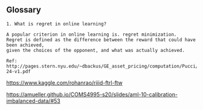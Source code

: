 ## Glossary

```
1. What is regret in online learning?

A popular criterion in online learning is. regret minimization. 
Regret is defined as the difference between the reward that could have been achieved, 
given the choices of the opponent, and what was actually achieved.

Ref: http://pages.stern.nyu.edu/~dbackus/GE_asset_pricing/computation/Pucci/Lec-24-v1.pdf
```
https://www.kaggle.com/rohanrao/riiid-ftrl-ftw

https://amueller.github.io/COMS4995-s20/slides/aml-10-calibration-imbalanced-data/#53
